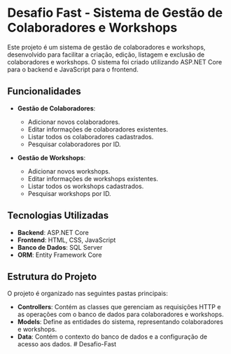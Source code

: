 # Desafio Fast - Sistema de Gestão de Colaboradores e Workshops

Este projeto é um sistema de gestão de colaboradores e workshops, desenvolvido para facilitar a criação, edição, listagem e exclusão de colaboradores e workshops. O sistema foi criado utilizando ASP.NET Core para o backend e JavaScript para o frontend.

## Funcionalidades

- **Gestão de Colaboradores**:
  - Adicionar novos colaboradores.
  - Editar informações de colaboradores existentes.
  - Listar todos os colaboradores cadastrados.
  - Pesquisar colaboradores por ID.

- **Gestão de Workshops**:
  - Adicionar novos workshops.
  - Editar informações de workshops existentes.
  - Listar todos os workshops cadastrados.
  - Pesquisar workshops por ID.

## Tecnologias Utilizadas

- **Backend**: ASP.NET Core
- **Frontend**: HTML, CSS, JavaScript
- **Banco de Dados**: SQL Server
- **ORM**: Entity Framework Core

## Estrutura do Projeto

O projeto é organizado nas seguintes pastas principais:

- **Controllers**: Contém as classes que gerenciam as requisições HTTP e as operações com o banco de dados para colaboradores e workshops.
- **Models**: Define as entidades do sistema, representando colaboradores e workshops.
- **Data**: Contém o contexto do banco de dados e a configuração de acesso aos dados.
#   D e s a f i o - F a s t 
 
 
